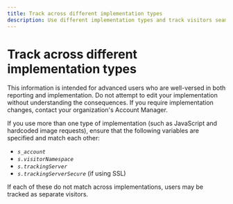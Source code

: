 ```yaml
---
title: Track across different implementation types
description: Use different implementation types and track visitors seamlessly between them.
---
```


# Track across different implementation types

This information is intended for advanced users who are well-versed in both reporting and implementation. Do not attempt to edit your implementation without understanding the consequences. If you require implementation changes, contact your organization's Account Manager.

If you use more than one type of implementation (such as JavaScript and hardcoded image requests), ensure that the following variables are specified and match each other:

* *`s_account`* 
* *`s.visitorNamespace`* 
* *`s.trackingServer`* 
* *`s.trackingServerSecure`* (if using SSL)

If each of these do not match across implementations, users may be tracked as separate visitors.
